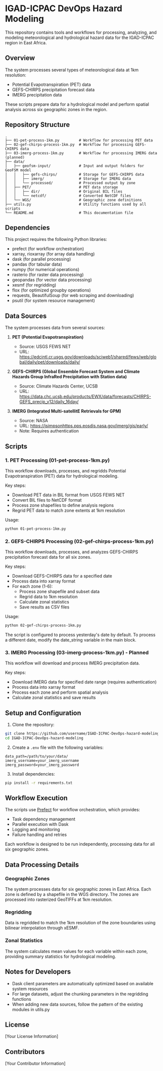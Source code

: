 # IGAD-ICPAC DevOps Hazard Modeling

This repository contains tools and workflows for processing, analyzing, and modeling meteorological and hydrological hazard data for the IGAD-ICPAC region in East Africa.

## Overview

The system processes several types of meteorological data at 1km resolution:
- Potential Evapotranspiration (PET) data
- GEFS-CHIRPS precipitation forecast data
- IMERG precipitation data

These scripts prepare data for a hydrological model and perform spatial analysis across six geographic zones in the region.

## Repository Structure

```
.
├── 01-pet-process-1km.py         # Workflow for processing PET data
├── 02-gef-chirps-process-1km.py  # Workflow for processing GEFS-CHIRPS data
├── 03-imerg-process-1km.py       # Workflow for processing IMERG data (planned)
├── data/
│   ├── geofsm-input/             # Input and output folders for GeoFSM model
│   │   ├── gefs-chirps/          # Storage for GEFS-CHIRPS data
│   │   ├── imerg/                # Storage for IMERG data
│   │   └── processed/            # Processed output by zone
│   ├── PET/                      # PET data storage
│   │   ├── dir/                  # Original BIL files
│   │   └── netcdf/               # Converted NetCDF files
│   └── WGS/                      # Geographic zone definitions
├── utils.py                      # Utility functions used by all scripts
└── README.md                     # This documentation file
```

## Dependencies

This project requires the following Python libraries:
- prefect (for workflow orchestration)
- xarray, rioxarray (for array data handling)
- dask (for parallel processing)
- pandas (for tabular data)
- numpy (for numerical operations)
- rasterio (for raster data processing)
- geopandas (for vector data processing)
- xesmf (for regridding)
- flox (for optimized groupby operations)
- requests, BeautifulSoup (for web scraping and downloading)
- psutil (for system resource management)

## Data Sources

The system processes data from several sources:

1. **PET (Potential Evapotranspiration)**
   - Source: USGS FEWS NET
   - URL: https://edcintl.cr.usgs.gov/downloads/sciweb1/shared/fews/web/global/daily/pet/downloads/daily/

2. **GEFS-CHIRPS (Global Ensemble Forecast System and Climate Hazards Group InfraRed Precipitation with Station data)**
   - Source: Climate Hazards Center, UCSB
   - URL: https://data.chc.ucsb.edu/products/EWX/data/forecasts/CHIRPS-GEFS_precip_v12/daily_16day/

3. **IMERG (Integrated Multi-satellitE Retrievals for GPM)**
   - Source: NASA
   - URL: https://jsimpsonhttps.pps.eosdis.nasa.gov/imerg/gis/early/
   - Note: Requires authentication

## Scripts

### 1. PET Processing (01-pet-process-1km.py)

This workflow downloads, processes, and regridds Potential Evapotranspiration (PET) data for hydrological modeling.

Key steps:
- Download PET data in BIL format from USGS FEWS NET
- Convert BIL files to NetCDF format
- Process zone shapefiles to define analysis regions
- Regrid PET data to match zone extents at 1km resolution

Usage:
```bash
python 01-pet-process-1km.py
```

### 2. GEFS-CHIRPS Processing (02-gef-chirps-process-1km.py)

This workflow downloads, processes, and analyzes GEFS-CHIRPS precipitation forecast data for all six zones.

Key steps:
- Download GEFS-CHIRPS data for a specified date
- Process data into xarray format
- For each zone (1-6):
  - Process zone shapefile and subset data
  - Regrid data to 1km resolution
  - Calculate zonal statistics
  - Save results as CSV files

Usage:
```bash
python 02-gef-chirps-process-1km.py
```

The script is configured to process yesterday's date by default. To process a different date, modify the date_string variable in the main block.

### 3. IMERG Processing (03-imerg-process-1km.py) - Planned

This workflow will download and process IMERG precipitation data.

Key steps:
- Download IMERG data for specified date range (requires authentication)
- Process data into xarray format
- Process each zone and perform spatial analysis
- Calculate zonal statistics and save results

## Setup and Configuration

1. Clone the repository:
```bash
git clone https://github.com/username/IGAD-ICPAC-DevOps-hazard-modeling.git
cd IGAD-ICPAC-DevOps-hazard-modeling
```

2. Create a `.env` file with the following variables:
```
data_path=/path/to/your/data/
imerg_username=your_imerg_username
imerg_password=your_imerg_password
```

3. Install dependencies:
```bash
pip install -r requirements.txt
```

## Workflow Execution

The scripts use [Prefect](https://www.prefect.io/) for workflow orchestration, which provides:
- Task dependency management
- Parallel execution with Dask
- Logging and monitoring
- Failure handling and retries

Each workflow is designed to be run independently, processing data for all six geographic zones.

## Data Processing Details

### Geographic Zones

The system processes data for six geographic zones in East Africa. Each zone is defined by a shapefile in the WGS directory. The zones are processed into rasterized GeoTIFFs at 1km resolution.

### Regridding

Data is regridded to match the 1km resolution of the zone boundaries using bilinear interpolation through xESMF.

### Zonal Statistics

The system calculates mean values for each variable within each zone, providing summary statistics for hydrological modeling.

## Notes for Developers

- Dask client parameters are automatically optimized based on available system resources
- For large datasets, adjust the chunking parameters in the regridding functions
- When adding new data sources, follow the pattern of the existing modules in utils.py

## License

[Your License Information]

## Contributors

[Your Contributor Information]